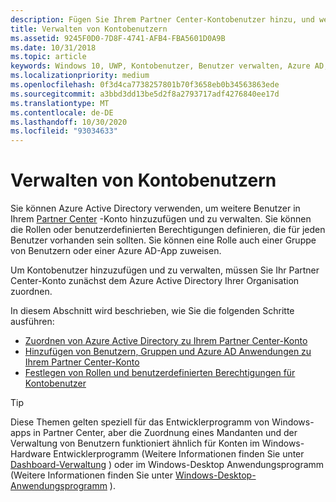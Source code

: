 ```yaml
---
description: Fügen Sie Ihrem Partner Center-Kontobenutzer hinzu, und weisen Sie ihnen Rollen bestimmte Berechtigungen zu.
title: Verwalten von Kontobenutzern
ms.assetid: 9245F0D0-7D8F-4741-AFB4-FBA5601D0A9B
ms.date: 10/31/2018
ms.topic: article
keywords: Windows 10, UWP, Kontobenutzer, Benutzer verwalten, Azure AD, mehrere Benutzer, mehrere Benutzer
ms.localizationpriority: medium
ms.openlocfilehash: 0f3d4ca7738257801b70f3658eb0b34563863ede
ms.sourcegitcommit: a3bbd3dd13be5d2f8a2793717adf4276840ee17d
ms.translationtype: MT
ms.contentlocale: de-DE
ms.lasthandoff: 10/30/2020
ms.locfileid: "93034633"
---
```

# <a name="manage-account-users"></a>Verwalten von Kontobenutzern

Sie können Azure Active Directory verwenden, um weitere Benutzer in Ihrem [Partner Center](https://partner.microsoft.com/dashboard)  -Konto hinzuzufügen und zu verwalten. Sie können die Rollen oder benutzerdefinierten Berechtigungen definieren, die für jeden Benutzer vorhanden sein sollten. Sie können eine Rolle auch einer Gruppe von Benutzern oder einer Azure AD-App zuweisen.

Um Kontobenutzer hinzuzufügen und zu verwalten, müssen Sie Ihr Partner Center-Konto zunächst dem Azure Active Directory Ihrer Organisation zuordnen. 

In diesem Abschnitt wird beschrieben, wie Sie die folgenden Schritte ausführen:

-   [Zuordnen von Azure Active Directory zu Ihrem Partner Center-Konto](./associate-azure-ad-with-partner-center.md)
-   [Hinzufügen von Benutzern, Gruppen und Azure AD Anwendungen zu Ihrem Partner Center-Konto](add-users-groups-and-azure-ad-applications.md)
-   [Festlegen von Rollen und benutzerdefinierten Berechtigungen für Kontobenutzer](set-custom-permissions-for-account-users.md)

> [!TIP]
> Diese Themen gelten speziell für das Entwicklerprogramm von Windows-apps in Partner Center, aber die Zuordnung eines Mandanten und der Verwaltung von Benutzern funktioniert ähnlich für Konten im Windows-Hardware Entwicklerprogramm (Weitere Informationen finden Sie unter [Dashboard-Verwaltung](/windows-hardware/drivers/dashboard/dashboard-administration) ) oder im Windows-Desktop Anwendungsprogramm (Weitere Informationen finden Sie unter [Windows-Desktop-Anwendungsprogramm](/windows/desktop/appxpkg/windows-desktop-application-program#add-and-manage-account-users) ).
